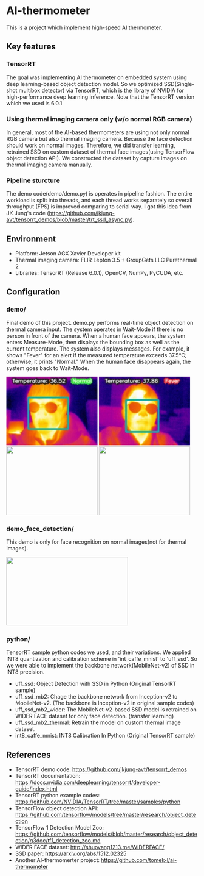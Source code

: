 # AI-thermometer
This is a project which implement high-speed AI thermometer.

## Key features
### TensorRT
The goal was implementing AI thermometer on embedded system using deep learning-based object detection model. So we optimized SSD(Single-shot multibox detector) via TensorRT, which is the library of NVIDIA for high-performance deep learning inference. Note that the TensorRT version which we used is 6.0.1
### Using thermal imaging camera only (w/o normal RGB camera)
In general, most of the AI-based thermometers are using not only normal RGB camera but also thermal imaging camera. Because the face detection should work on normal images. Therefore, we did transfer learning, retrained SSD on custom dataset of thermal face images(using TensorFlow object detection API). We constructed the dataset by capture images on thermal imaging camera manually.
### Pipeline sturcture
The demo code(demo/demo.py) is operates in pipeline fashion. The entire workload is split into threads, and each thread works separately so overall throughput (FPS) is improved comparing to serial way. I got this idea from JK Jung's code (https://github.com/jkjung-avt/tensorrt_demos/blob/master/trt_ssd_async.py).

## Environment
* Platform: Jetson AGX Xavier Developer kit
* Thermal imaging camera: FLIR Lepton 3.5 + GroupGets LLC Purethermal 2
* Libraries: TensorRT (Release 6.0.1), OpenCV, NumPy, PyCUDA, etc.

## Configuration
### demo/
Final demo of this project. demo.py performs real-time object detection on thermal camera input. The system operates in Wait-Mode if there is no person in front of the camera. When a human face appears, the system enters Measure-Mode, then displays the bounding box as well as the current temperature. The system also displays messages. For example, it shows "Fever" for an alert if the measured temperature exceeds 37.5℃; otherwise, it prints "Normal." When the human face disappears again, the system goes back to Wait-Mode.

<img src="demo/results/1.jpg" width="240px" height="180px"></img>
<img src="demo/results/2.jpg" width="240px" height="180px"></img><br/>
<img src="demo/results/demo_test_1.gif" width="240px" height="180px"></img>
<img src="demo/results/demo_test_2.gif" width="240px" height="180px"></img>

### demo_face_detection/
This demo is only for face recognition on normal images(not for thermal images).

<img src="demo_face_detection/demo_face_detection_demo_result.gif" width="320px" height="180px"></img><br/>

### python/
TensorRT sample python codes we used, and their variations. We applied INT8 quantization and calibration scheme in 'int_caffe_mnist' to 'uff_ssd'. So we were able to implement the backbone network(MobileNet-v2) of SSD in INT8 precision.
* uff_ssd: Object Detection with SSD in Python (Original TensorRT sample)
* uff_ssd_mb2: Chage the backbone network from Inception-v2 to MobileNet-v2. (The backbone is Inception-v2 in original sample codes)
* uff_ssd_mb2_wider: The MobileNet-v2-based SSD model is retrained on WIDER FACE dataset for only face detection. (transfer learning)
* uff_ssd_mb2_thermal: Retrain the model on custom thermal image dataset.
* int8_caffe_mnist: INT8 Calibration In Python (Original TensorRT sample)

## References
* TensorRT demo code: https://github.com/jkjung-avt/tensorrt_demos
* TensorRT documentation: https://docs.nvidia.com/deeplearning/tensorrt/developer-guide/index.html
* TensorRT python example codes: https://github.com/NVIDIA/TensorRT/tree/master/samples/python
* TensorFlow object detection API: https://github.com/tensorflow/models/tree/master/research/object_detection
* TensorFlow 1 Detection Model Zoo: https://github.com/tensorflow/models/blob/master/research/object_detection/g3doc/tf1_detection_zoo.md
* WIDER FACE dataset: http://shuoyang1213.me/WIDERFACE/
* SSD paper: https://arxiv.org/abs/1512.02325
* Another AI-thermomerter project: https://github.com/tomek-l/ai-thermometer
